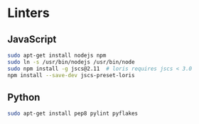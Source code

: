 # Linters

## JavaScript
``` bash
sudo apt-get install nodejs npm
sudo ln -s /usr/bin/nodejs /usr/bin/node
sudo npm install -g jscs@2.11  # loris requires jscs < 3.0
npm install --save-dev jscs-preset-loris
```

## Python
``` bash
sudo apt-get install pep8 pylint pyflakes
```

